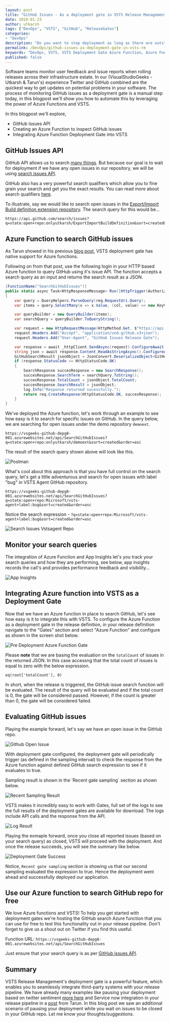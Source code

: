```yaml
---
layout: post
title: "GitHub Issues - As a deployment gate in VSTS Release Management"
date: 2018-01-23
author: utkarsh
tags: ["DevOps", "VSTS", "GitHub", "ReleaseGates"]
categories:
- "DevOps"
description: "Do you want to stop deployment as long as there are outstanding issues in your GitHub repository? In this blog post we will see how we can leverage powerful VSTS deployment gate functionality to validate all the necessary prerequisites for your next big deployment."
permalink: /DevOps/github-issues-as-deployment-gate-in-vsts-rm
keywords: "DevOps, VSTS, VSTS Deployment Gate Azure Function, Azure Function, Azure Function, GitHub, GitHub Issues, Deployment Gate, Release Management, Visual Studio"
published: false
---
```


Software teams monitor user feedback and issue reports when rolling releases across their infrastructure estate. In our (VisualStudioGeeks - Utkarsh & Tarun's) experience Twitter and GitHub combined are the quickest way to get updates on potential problems in your software. The process of monitoring GitHub issues as a deployment gate is a manual step today, in this blogpost we'll show you how to automate this by leveraging the power of Azure Functions and VSTS. 
<!--more-->

In this blogpost we'll explore, 
+ GitHub Issues API
+ Creating an Azure Function to inspect GitHub issues
+ Integrating Azure Function Deployment Gate into VSTS

## GitHub Issues API  ##

GitHub API allows us to search [many things](https://developer.github.com/v3/search/). But because our goal is to wait for deployment if we have any open issues in our repository, we will be using [search issues API](https://developer.github.com/v3/search/#search-issues).

GitHub also has a very powerful search qualifiers which allow you to fine grain your search and get you the exact results. You can read more about search qualifiers [here](https://help.github.com/articles/searching-issues-and-pull-requests/).

To illustrate, say we would like to search open issues in the [Export/Import Build definition extension repository](https://github.com/onlyutkarsh/ExportImportBuildDefinition). The search query for this would be...

```
https://api.github.com/search/issues?q=state:open+repo:onlyutkarsh/ExportImportBuildDefinition&sort=created&order=asc
```

## Azure Function to search GitHub issues ##

As Tarun showed in his previous [blog post](https://www.visualstudiogeeks.com/DevOps/IntegratingServiceNowWithVstsReleaseManagementUsingDeploymentGate), VSTS deployment gate has native support for Azure functions. 

Following on from that post, use the following login in your HTTP based Azure function to query GitHub using it's issue API. The function accepts a search query as an input and returns the search result as a JSON.

```csharp
[FunctionName("SearchGitHubIssues")]
public static async Task<HttpResponseMessage> Run([HttpTrigger(AuthorizationLevel.Anonymous, "get", "post", Route = null)]HttpRequestMessage req, TraceWriter log)
{
    var query = QueryHelpers.ParseQuery(req.RequestUri.Query);
    var items = query.SelectMany(x => x.Value, (col, value) => new KeyValuePair<string, string>(col.Key, value)).ToList();

    var queryBuilder = new QueryBuilder(items);
    var searchQuery = queryBuilder.ToQueryString();

    var request = new HttpRequestMessage(HttpMethod.Get, $"https://api.github.com/search/issues{searchQuery}");
    request.Headers.Add("Accept", "application/vnd.github.v3+json");
    request.Headers.Add("User-Agent", "GitHub Issues Release Gate");

    var response = await _httpClient.SendAsync(request).ConfigureAwait(false);
    string json = await response.Content.ReadAsStringAsync().ConfigureAwait(false);
    GitHubSearchResult jsonObject = JsonConvert.DeserializeObject<GitHubSearchResult>(json);
    if (response.StatusCode == HttpStatusCode.OK)
    {
        SearchResponse succesResponse = new SearchResponse();
        succesResponse.SearchTerm = searchQuery.ToString();
        succesResponse.TotalCount = jsonObject.TotalCount;
        succesResponse.SearchResult = jsonObject;
        log.Info("Response returned sucessfully.");
        return req.CreateResponse(HttpStatusCode.OK, succesResponse);
    }
}
```

We've deployed the Azure function, let's work through an example to see how easy is it to search for specific issues on GitHub. In the query below, we are searching for open issues under the demo repository `demoext`. 

```
https://vsgeeks-github-depg8-001.azurewebsites.net/api/SearchGitHubIssues?q=state:open+repo:onlyutkarsh/demoext&sort=created&order=asc
```

The result of the search query shown above will look like this.

![Postman](../images/screenshots/utkarsh/github-issues-deployment-gate/postman.png)

What's cool about this approach is that you have full control on the search query, let's get a little adventurous and search for open issues with label "bug" in VSTS Agent GitHub repository.

```
https://vsgeeks-github-depg8-001.azurewebsites.net/api/SearchGitHubIssues?q=state:open+repo:Microsoft/vsts-agent+label:bug&sort=created&order=asc
```

Notice the search expression - `?q=state:open+repo:Microsoft/vsts-agent+label:bug&sort=created&order=asc`

![Search Issues Vstsagent Repo](../images/screenshots/utkarsh/github-issues-deployment-gate/search-issues-vstsagent-repo.png)

## Monitor your search queries ##

The integration of Azure Function and App Insights let's you track your search queries and how they are performing, see below, app insights records the call's and provides performance feedback and visibility...

![App Insights](../images/screenshots/utkarsh/github-issues-deployment-gate/app-insights.png)

## Integrating Azure function into VSTS as a Deployment Gate ##

Now that we have an Azure function in place to search GitHub, let's see how easy is it to integrate this with VSTS. To configure the Azure Function as a deployment gate in the release definition, in your release definition navigate to the "Gates" section and select "Azure Function" and configure as shown in the screen shot below.

![Pre Deployment Azure Function Gate](../images/screenshots/utkarsh/github-issues-deployment-gate/pre-deployment-azure-function-gate.png)

Please **note** that we are basing the evaluation on the `totalCount` of issues in the returned JSON. In this case accessng that the total count of issues is equal to zero with the below expression.

```
eq(root['totalCount'], 0)
```

In short, when the release is triggered, the GitHub issue search function will be evaluated. The result of the query will be evaluated and if the total count is 0, the gate will be considered passed. However, if the count is greater than 0, the gate will be considered failed. 

## Evaluating GitHub issues ##

Playing the example forward, let's say we have an open issue in the GitHub repo.

![Github Open Issue](../images/screenshots/utkarsh/github-issues-deployment-gate/github-open-issue.png)

With deployment gate configured, the deployment gate will periodically trigger (as defined in the sampling interval) to check the response from the Azure function against defined GitHub search expression to see if it evaluates to true. 

Sampling result is shown in the 'Recent gate sampling` section as shown below.

![Recent Sampling Result](../images/screenshots/utkarsh/github-issues-deployment-gate/recent-sampling-result.png)

 VSTS makes it incredibly easy to work with Gates, full set of the logs to see the full results of the deployment gates are available for download. The logs include API calls and the response from the API.

![Log Result](../images/screenshots/utkarsh/github-issues-deployment-gate/log-result.png)

Playing the exmaple forward, once you close all reported issues (based on your search query) as closed, VSTS will proceed with the deployment. And once the release succeeds, you will see the summary like below.

![Deployment Gate Success](../images/screenshots/utkarsh/github-issues-deployment-gate/deployment-gate-success.png)

Notice, `Recent gate sampling` section is showing us that our second sampling evaluated the expression to true. Hence the deployment went ahead and successfully deployed our application.

## Use our Azure function to search GitHub repo for free ##

We love Azure functions and VSTS! To help you get started with deployment gates we're hosting the GitHub search Azure function that you can use for free to test this functionality out in your release pipeline. Don't forget to give us a shout out on Twitter if you find this useful.

Function URL: `https://vsgeeks-github-depg8-001.azurewebsites.net/api/SearchGitHubIssues`

Just ensure that your search query is as per [GitHub issues API](https://developer.github.com/v3/search/#search-issues).

## Summary ##

VSTS Release Management's deployment gate is a powerful feature, which enables you to seamlessly integrate third-party systems with your release pipeline. We have already many examples like pausing your deployment based on twitter sentiment [more here](https://blogs.msdn.microsoft.com/bharry/2017/12/15/twitter-sentiment-as-a-release-gate/) and Service now integration in your release pipeline in a [post](https://www.visualstudiogeeks.com/DevOps/IntegratingServiceNowWithVstsReleaseManagementUsingDeploymentGate) from Tarun. In this blog post we saw an additional scenario of pausing your deployment while you wait on issues to be closed in your GitHub repo. Let me know your thoughts/suggestions.

